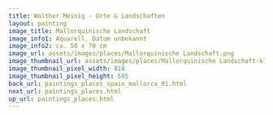 ```yaml
---
title: Walther Meinig - Orte & Landschaften
layout: painting
image_title: Mallorquinische Landschaft
image_info1: Aquarell, Datum unbekannt
image_info2: ca. 50 x 70 cm
image_url: assets/images/places/Mallorquinische Landschaft.png
image_thumbnail_url: assets/images/places/Mallorquinische Landschaft-klein.png
image_thumbnail_pixel_width: 818
image_thumbnail_pixel_height: 585
back_url: paintings_places_spain_mallorca_01.html
next_url: paintings_places.html
up_url: paintings_places.html
---
```


